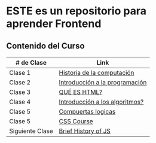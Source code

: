 # ESTE es un repositorio para aprender Frontend

## Contenido del Curso


| # de Clase    | Link |
| -------- | ------- |
| Clase 1  | [Historia de la computación](https://docs.google.com/presentation/d/19LE2jvyn_L0N94ai8yfunUAZ93yzALHcrQRjqYu1sgc/edit?usp=sharing)    |
| Clase 2 | [Introducción a la programación](https://docs.google.com/presentation/d/1DDll6_d6B9e1IxpLjrJNKur9tPuAW3U4UkUqdAlojRg/edit?usp=sharing)    |
| Clase 3  | [QUÉ ES HTML?](https://docs.google.com/presentation/d/1qH3wU3mLyYNgpm5rng4q7MknnhywLLxs8z9UBcp5Ntk/edit?usp=sharing)   |
| Clase 4  | [Introducción a los algoritmos?](https://docs.google.com/presentation/d/1mIR5zg-U77WwUZ9NZSBhK-zRW2LZBMPz1ALePH5vDLc/edit?usp=sharing)   |
| Clase 5  | [Compuertas logicas](https://docs.google.com/presentation/d/1ND6YS7yf9XgF1Ko_fhwMANkvSPFSccgKvU1rwVtl5fQ/edit?usp=sharing)   |
| Clase 5  | [CSS Course](https://docs.google.com/presentation/d/1pkhxOGVT9XcU6rH7RLYPkX1VA0uvu9fLbitML_9iK1o/edit?usp=sharing)   |
| Siguiente Clase | [Brief History of JS ](https://docs.google.com/presentation/d/1VcZPeqjWkQQOOKtOCbUZQUCpfso6uzItpzc6YRAuhZo/edit?usp=sharing)   |
